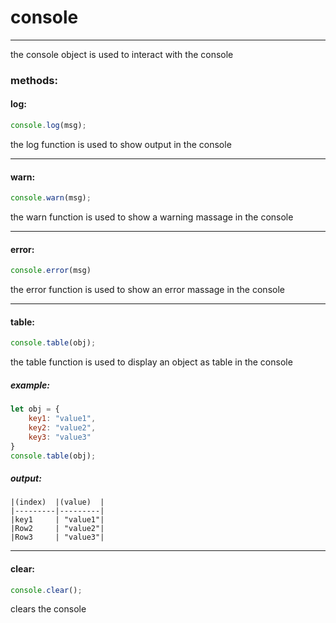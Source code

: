 # console

---

the console object is used to interact with the console

### methods:
#### log:  
```javascript
console.log(msg);
```
the log function is used to show output in the console

---

#### warn:  
```javascript
console.warn(msg);
```
the warn function is used to show a warning massage in the console

---

#### error:
```javascript
console.error(msg) 
```
the error function is used to show an error massage in the console

---

#### table:
```javascript
console.table(obj);
```
the table function is used to display an object as table in the console

##### example:
```javascript
let obj = {
    key1: "value1",
    key2: "value2",
    key3: "value3"
}
console.table(obj);
```
##### output:

    |(index)  |(value)  |
    |---------|---------|
    |key1     | "value1"|
    |Row2     | "value2"|
    |Row3     | "value3"|

---

#### clear:
```javascript
console.clear(); 
```
clears the console